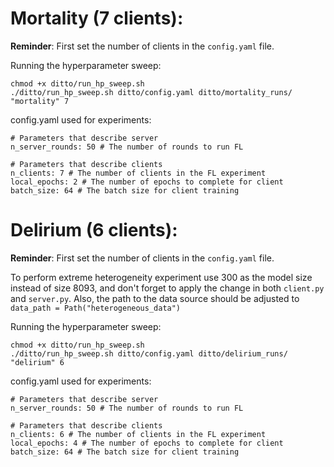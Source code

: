 # Mortality (7 clients):
**Reminder**: First set the number of clients in the `config.yaml` file.


Running the hyperparameter sweep:
```
chmod +x ditto/run_hp_sweep.sh
./ditto/run_hp_sweep.sh ditto/config.yaml ditto/mortality_runs/ "mortality" 7

```

config.yaml used for experiments:

```
# Parameters that describe server
n_server_rounds: 50 # The number of rounds to run FL

# Parameters that describe clients
n_clients: 7 # The number of clients in the FL experiment
local_epochs: 2 # The number of epochs to complete for client
batch_size: 64 # The batch size for client training

```



# Delirium (6 clients):
**Reminder**: First set the number of clients in the `config.yaml` file.

To perform extreme heterogeneity experiment use 300 as the model size instead of size 8093, and don't forget to apply the change in both `client.py` and `server.py`. Also, the path to the data source should be adjusted to `data_path = Path("heterogeneous_data")`

Running the hyperparameter sweep:
```
chmod +x ditto/run_hp_sweep.sh
./ditto/run_hp_sweep.sh ditto/config.yaml ditto/delirium_runs/ "delirium" 6

```
config.yaml used for experiments:

```
# Parameters that describe server
n_server_rounds: 50 # The number of rounds to run FL

# Parameters that describe clients
n_clients: 6 # The number of clients in the FL experiment
local_epochs: 4 # The number of epochs to complete for client
batch_size: 64 # The batch size for client training

```
